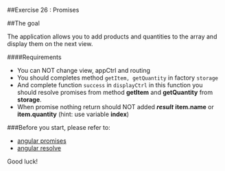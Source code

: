 ##Exercise 26 : Promises


##The goal

The application allows you to add products and quantities to the array and display them on the next view.

####Requirements

  * You can NOT change view, appCtrl and routing
  * You should completes method ```getItem, getQuantity``` in factory ```storage```
  * And complete function ```success``` in ```displayCtrl``` in this function you should resolve promises from method **getItem** and **getQuantity** from **storage**.
  * When promise nothing return should NOT added ***result*** **item.name** or **item.quantity** (hint: use variable **index**)


###Before you start, please refer to:
* [angular promises](https://egghead.io/lessons/angularjs-promises)
* [angular resolve](https://egghead.io/lessons/angularjs-resolve)


Good luck!